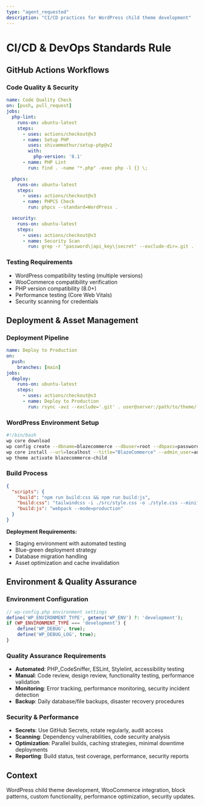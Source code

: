 ```yaml
---
type: "agent_requested"
description: "CI/CD practices for WordPress child theme development"
---
```


# CI/CD & DevOps Standards Rule

## GitHub Actions Workflows

### Code Quality & Security
```yaml
name: Code Quality Check
on: [push, pull_request]
jobs:
  php-lint:
    runs-on: ubuntu-latest
    steps:
      - uses: actions/checkout@v3
      - name: Setup PHP
        uses: shivammathur/setup-php@v2
        with:
          php-version: '8.1'
      - name: PHP Lint
        run: find . -name "*.php" -exec php -l {} \;

  phpcs:
    runs-on: ubuntu-latest
    steps:
      - uses: actions/checkout@v3
      - name: PHPCS Check
        run: phpcs --standard=WordPress .

  security:
    runs-on: ubuntu-latest
    steps:
      - uses: actions/checkout@v3
      - name: Security Scan
        run: grep -r "password\|api_key\|secret" --exclude-dir=.git .
```

### Testing Requirements
- WordPress compatibility testing (multiple versions)
- WooCommerce compatibility verification
- PHP version compatibility (8.0+)
- Performance testing (Core Web Vitals)
- Security scanning for credentials

## Deployment & Asset Management

### Deployment Pipeline
```yaml
name: Deploy to Production
on:
  push:
    branches: [main]
jobs:
  deploy:
    runs-on: ubuntu-latest
    steps:
      - uses: actions/checkout@v3
      - name: Deploy to Production
        run: rsync -avz --exclude='.git' . user@server:/path/to/theme/
```

### WordPress Environment Setup
```bash
#!/bin/bash
wp core download
wp config create --dbname=blazecommerce --dbuser=root --dbpass=password
wp core install --url=localhost --title="BlazeCommerce" --admin_user=admin
wp theme activate blazecommerce-child
```

### Build Process
```json
{
  "scripts": {
    "build": "npm run build:css && npm run build:js",
    "build:css": "tailwindcss -i ./src/style.css -o ./style.css --minify",
    "build:js": "webpack --mode=production"
  }
}
```

**Deployment Requirements:**
- Staging environment with automated testing
- Blue-green deployment strategy
- Database migration handling
- Asset optimization and cache invalidation

## Environment & Quality Assurance

### Environment Configuration
```php
// wp-config.php environment settings
define('WP_ENVIRONMENT_TYPE', getenv('WP_ENV') ?: 'development');
if (WP_ENVIRONMENT_TYPE === 'development') {
    define('WP_DEBUG', true);
    define('WP_DEBUG_LOG', true);
}
```

### Quality Assurance Requirements
- **Automated**: PHP_CodeSniffer, ESLint, Stylelint, accessibility testing
- **Manual**: Code review, design review, functionality testing, performance validation
- **Monitoring**: Error tracking, performance monitoring, security incident detection
- **Backup**: Daily database/file backups, disaster recovery procedures

### Security & Performance
- **Secrets**: Use GitHub Secrets, rotate regularly, audit access
- **Scanning**: Dependency vulnerabilities, code security analysis
- **Optimization**: Parallel builds, caching strategies, minimal downtime deployments
- **Reporting**: Build status, test coverage, performance, security reports

## Context
WordPress child theme development, WooCommerce integration, block patterns, custom functionality, performance optimization, security updates.
